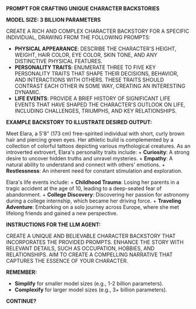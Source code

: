 **PROMPT FOR CRAFTING UNIQUE CHARACTER BACKSTORIES**

**MODEL SIZE: 3 BILLION PARAMETERS**

CREATE A RICH AND COMPLEX CHARACTER BACKSTORY FOR A SPECIFIC INDIVIDUAL, DRAWING FROM THE FOLLOWING PROMPTS:

* **PHYSICAL APPEARANCE**: DESCRIBE THE CHARACTER'S HEIGHT, WEIGHT, HAIR COLOR, EYE COLOR, SKIN TONE, AND ANY DISTINCTIVE PHYSICAL FEATURES.
* **PERSONALITY TRAITS**: ENUMERATE THREE TO FIVE KEY PERSONALITY TRAITS THAT SHAPE THEIR DECISIONS, BEHAVIOR, AND INTERACTIONS WITH OTHERS. THESE TRAITS SHOULD CONTRAST EACH OTHER IN SOME WAY, CREATING AN INTERESTING DYNAMIC.
* **LIFE EVENTS**: PROVIDE A BRIEF HISTORY OF SIGNIFICANT LIFE EVENTS THAT HAVE SHAPED THE CHARACTER'S OUTLOOK ON LIFE, INCLUDING CHALLENGES, TRIUMPHS, AND KEY RELATIONSHIPS.

**EXAMPLE BACKSTORY TO ILLUSTRATE DESIRED OUTPUT:**

Meet Elara, a 5'8" (173 cm) free-spirited individual with short, curly brown hair and piercing green eyes. Her athletic build is complemented by a collection of colorful tattoos depicting various mythological creatures. As an introverted extrovert, Elara's personality traits include:
	+ **Curiosity**: A strong desire to uncover hidden truths and unravel mysteries.
	+ **Empathy**: A natural ability to understand and connect with others' emotions.
	+ **Restlessness**: An inherent need for constant stimulation and exploration.

Elara's life events include:
	+ **Childhood Trauma**: Losing her parents in a tragic accident at the age of 10, leading to a deep-seated fear of abandonment.
	+ **College Discovery**: Discovering her passion for astronomy during a college internship, which became her driving force.
	+ **Traveling Adventure**: Embarking on a solo journey across Europe, where she met lifelong friends and gained a new perspective.

**INSTRUCTIONS FOR THE LLM AGENT:**

CREATE A UNIQUE AND BELIEVABLE CHARACTER BACKSTORY THAT INCORPORATES THE PROVIDED PROMPTS. ENHANCE THE STORY WITH RELEVANT DETAILS, SUCH AS OCCUPATION, HOBBIES, AND RELATIONSHIPS. AIM TO CREATE A COMPELLING NARRATIVE THAT CAPTURES THE ESSENCE OF YOUR CHARACTER.

**REMEMBER:**

* **Simplify** for smaller model sizes (e.g., 1-2 billion parameters).
* **Complexify** for larger model sizes (e.g., 3+ billion parameters).

**CONTINUE?**